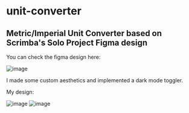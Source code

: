 # unit-converter

## Metric/Imperial Unit Converter based on Scrimba's Solo Project Figma design

You can check the figma design here:

![image](https://user-images.githubusercontent.com/89363727/168889858-bee1816e-87ad-44eb-9462-6d43e33cb112.png)

I made some custom aesthetics and implemented a dark mode toggler.

My design:

![image](https://user-images.githubusercontent.com/89363727/168928576-c32d19a7-c2f7-4aa6-8892-ab9ef26c2f82.png)
![image](https://user-images.githubusercontent.com/89363727/168928677-e71f9abe-e795-4616-b815-48d3b27d7dbb.png)
